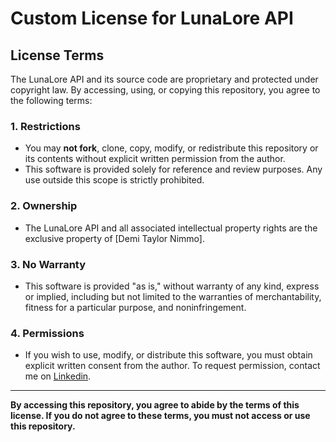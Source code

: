 # Custom License for LunaLore API

## License Terms

The LunaLore API and its source code are proprietary and protected under copyright law. By accessing, using, or copying this repository, you agree to the following terms:

### **1. Restrictions**
- You may **not fork**, clone, copy, modify, or redistribute this repository or its contents without explicit written permission from the author.
- This software is provided solely for reference and review purposes. Any use outside this scope is strictly prohibited.

### **2. Ownership**
- The LunaLore API and all associated intellectual property rights are the exclusive property of [Demi Taylor Nimmo].

### **3. No Warranty**
- This software is provided "as is," without warranty of any kind, express or implied, including but not limited to the warranties of merchantability, fitness for a particular purpose, and noninfringement.

### **4. Permissions**
- If you wish to use, modify, or distribute this software, you must obtain explicit written consent from the author. To request permission, contact me on [Linkedin](https://www.linkedin.com/in/demi-taylor-nimmo-bb320b40/).

---

**By accessing this repository, you agree to abide by the terms of this license. If you do not agree to these terms, you must not access or use this repository.**
